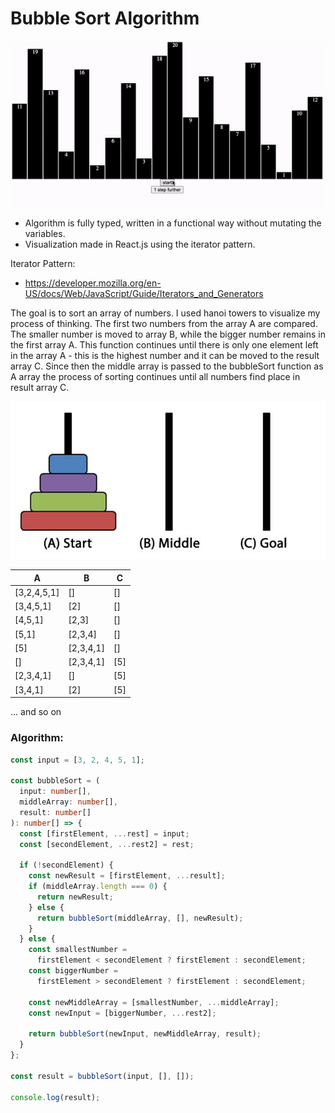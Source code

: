 # Bubble Sort Algorithm

![gif](./image.gif)

- Algorithm is fully typed, written in a functional way without mutating the variables.
- Visualization made in React.js using the iterator pattern.

Iterator Pattern:

- https://developer.mozilla.org/en-US/docs/Web/JavaScript/Guide/Iterators_and_Generators

The goal is to sort an array of numbers. I used hanoi towers to visualize my process of thinking. The first two numbers from the array A are compared. The smaller number is moved to array B, while the bigger number remains in the first array A. This function continues until there is only one element left in the array A - this is the highest number and it can be moved to the result array C.
Since then the middle array is passed to the bubbleSort function as A array the process of sorting continues until all numbers find place in result array C.

![alt hanoi tower](./tower-of-hanoi.jpeg)

| A           | B         | C   |
| ----------- | --------- | --- |
| [3,2,4,5,1] | []        | []  |
| [3,4,5,1]   | [2]       | []  |
| [4,5,1]     | [2,3]     | []  |
| [5,1]       | [2,3,4]   | []  |
| [5]         | [2,3,4,1] | []  |
| []          | [2,3,4,1] | [5] |
| [2,3,4,1]   | []        | [5] |
| [3,4,1]     | [2]       | [5] |

... and so on

### Algorithm:

```typescript
const input = [3, 2, 4, 5, 1];

const bubbleSort = (
  input: number[],
  middleArray: number[],
  result: number[]
): number[] => {
  const [firstElement, ...rest] = input;
  const [secondElement, ...rest2] = rest;

  if (!secondElement) {
    const newResult = [firstElement, ...result];
    if (middleArray.length === 0) {
      return newResult;
    } else {
      return bubbleSort(middleArray, [], newResult);
    }
  } else {
    const smallestNumber =
      firstElement < secondElement ? firstElement : secondElement;
    const biggerNumber =
      firstElement > secondElement ? firstElement : secondElement;

    const newMiddleArray = [smallestNumber, ...middleArray];
    const newInput = [biggerNumber, ...rest2];

    return bubbleSort(newInput, newMiddleArray, result);
  }
};

const result = bubbleSort(input, [], []);

console.log(result);
```
